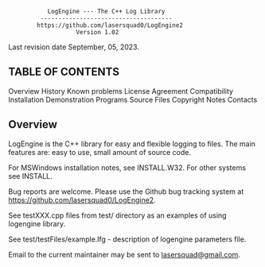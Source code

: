                LogEngine --- The C++ Log Library
		     -------------------------------------
            https://github.com/lasersquad0/LogEngine2
                       Version 1.02


Last revision date September, 05, 2023.


TABLE OF CONTENTS
-----------------
Overview
History
Known problems
License Agreement
Compatibility
Installation
Demonstration Programs
Source Files
Copyright Notes
Contacts

Overview
--------

LogEngine is the C++ library for easy and flexible logging to files.
The main features are: easy to use, small amount of source code.

For MSWindows installation notes, see INSTALL.W32.
For other systems see INSTALL.

Bug reports are welcome. Please use the Github bug tracking
system at https://github.com/lasersquad0/LogEngine2. 

See testXXX.cpp files from test/ directory as an examples of using 
logengine library.

See test/testFiles/example.lfg - description of logengine parameters 
file.

Email to the current maintainer may be sent to
lasersquad@gmail.com.


